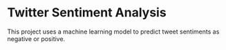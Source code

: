 # Twitter Sentiment Analysis
 This project uses a machine learning model to predict tweet sentiments as negative or positive.
